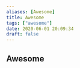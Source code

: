 ```yaml
---
aliases: [Awesome]
title: Awesome
tags: ["awesome"]
date: 2020-06-01 20:09:34
draft: false
---
```


## Awesome

